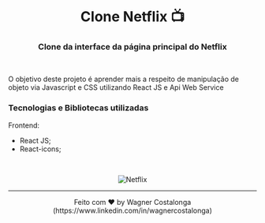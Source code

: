 <h1 align="center">Clone Netflix 📺</h1>

<h3 align="center">Clone da interface da página principal do Netflix</h3>

<br />
<p>O objetivo deste projeto é aprender mais a respeito de manipulação de objeto via Javascript e CSS utilizando React JS e Api Web Service</p>

### **Tecnologias e Bibliotecas utilizadas**

Frontend:

- React JS;
- React-icons;

<br />

<p align="center">
  <img alt="Netflix" src="https://i.ibb.co/b7p82vq/screencapture-localhost-3000-2021-09-08-16-09-31.png" />
</p>

---
<p align="center">Feito com ♥ by Wagner Costalonga (https://www.linkedin.com/in/wagnercostalonga)</p>

